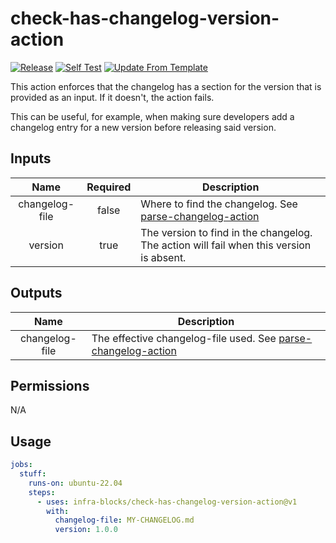 # check-has-changelog-version-action
[![Release](https://github.com/infra-blocks/check-has-changelog-version-action/actions/workflows/release.yml/badge.svg)](https://github.com/infra-blocks/check-has-changelog-version-action/actions/workflows/release.yml)
[![Self Test](https://github.com/infra-blocks/check-has-changelog-version-action/actions/workflows/self-test.yml/badge.svg)](https://github.com/infra-blocks/check-has-changelog-version-action/actions/workflows/self-test.yml)
[![Update From Template](https://github.com/infra-blocks/check-has-changelog-version-action/actions/workflows/update-from-template.yml/badge.svg)](https://github.com/infra-blocks/check-has-changelog-version-action/actions/workflows/update-from-template.yml)

This action enforces that the changelog has a section for the version that is provided as an input. If it
doesn't, the action fails.

This can be useful, for example, when making sure developers add a changelog entry for a new
version before releasing said version.

## Inputs

|      Name      | Required | Description                                                                                                                |
|:--------------:|:--------:|----------------------------------------------------------------------------------------------------------------------------|
| changelog-file |  false   | Where to find the changelog. See [parse-changelog-action](https://github.com/infra-blocks/parse-changelog-action) |
|    version     |   true   | The version to find in the changelog. The action will fail when this version is absent.                                    |

## Outputs

|      Name      | Description                                                                                                                      |
|:--------------:|----------------------------------------------------------------------------------------------------------------------------------|
| changelog-file | The effective changelog-file used. See [parse-changelog-action](https://github.com/infra-blocks/parse-changelog-action) |


## Permissions

N/A

## Usage

```yaml
jobs:
  stuff:
    runs-on: ubuntu-22.04
    steps:
      - uses: infra-blocks/check-has-changelog-version-action@v1
        with:
          changelog-file: MY-CHANGELOG.md
          version: 1.0.0
```
